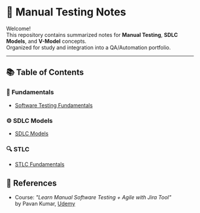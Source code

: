 # 🧭 Manual Testing Notes 

Welcome!  
This repository contains summarized notes for **Manual Testing**, **SDLC Models**, and **V-Model** concepts.  
Organized for study and integration into a QA/Automation portfolio.

---

## 📚 Table of Contents

### 🧱 Fundamentals
- [Software Testing Fundamentals](./fundamentals)

### ⚙️ SDLC Models
- [SDLC Models](./sdlc_models)

### 🔍 STLC
- [STLC Fundamentals](./stlc_fundamentals)


## 🧩 References
- Course: *"Learn Manual Software Testing + Agile with Jira Tool"*  
  by Pavan Kumar, [Udemy](https://www.udemy.com/course/learn-manual-software-testing-with-live-project-jira-tool/?couponCode=MT251022G1)
